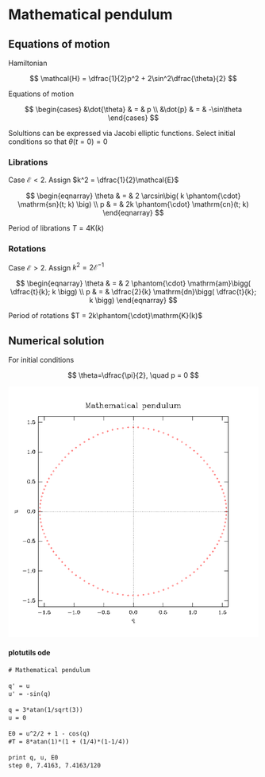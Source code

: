 # Mathematical pendulum

## Equations of motion

Hamiltonian

$$
\mathcal{H} = \dfrac{1}{2}p^2 + 2\sin^2\dfrac{\theta}{2}
$$

Equations of motion

$$
\begin{cases}
&\dot{\theta} & = & p \\
&\dot{p} & = & -\sin\theta
\end{cases}
$$

Solultions can be expressed via Jacobi elliptic functions. Select initial conditions so that $\theta(t = 0) = 0$

### Librations

Case $\mathcal{E} < 2$. Assign $k^2 = \dfrac{1}{2}\mathcal{E}$

$$
\begin{eqnarray}
\theta & = & 2 \arcsin\big( k \phantom{\cdot} \mathrm{sn}(t; k) \big) \\
p & = & 2k \phantom{\cdot} \mathrm{cn}(t; k)
\end{eqnarray}
$$

Period of librations $T = 4\mathrm{K}(k)$

### Rotations

Case $\mathcal{E} > 2$. Assign $k^2 = 2\mathcal{E}^{-1}$

$$
\begin{eqnarray}
\theta & = & 2 \phantom{\cdot} \mathrm{am}\bigg( \dfrac{t}{k}; k \bigg) \\
p & = & \dfrac{2}{k} \mathrm{dn}\bigg( \dfrac{t}{k}; k \bigg)
\end{eqnarray}
$$

Period of rotations $T = 2k\phantom{\cdot}\mathrm{K}(k)$

## Numerical solution

For initial conditions

$$
\theta=\dfrac{\pi}{2}, \quad p = 0
$$

![phase space orbit](plotutils/orbit.png)

#### plotutils ode

```
# Mathematical pendulum

q' = u
u' = -sin(q)

q = 3*atan(1/sqrt(3))
u = 0

E0 = u^2/2 + 1 - cos(q)
#T = 8*atan(1)*(1 + (1/4)*(1-1/4))

print q, u, E0
step 0, 7.4163, 7.4163/120
```

